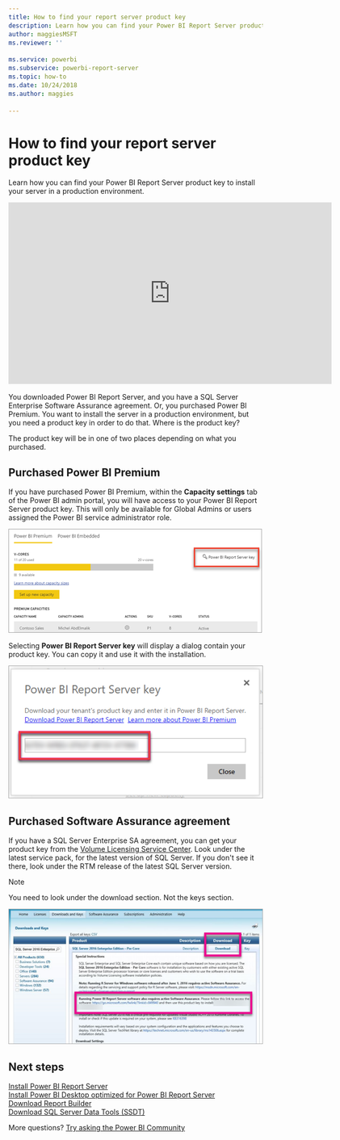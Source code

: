 ```yaml
---
title: How to find your report server product key
description: Learn how you can find your Power BI Report Server product key to install your server in a production environment.
author: maggiesMSFT
ms.reviewer: ''

ms.service: powerbi
ms.subservice: powerbi-report-server
ms.topic: how-to
ms.date: 10/24/2018
ms.author: maggies

---
```

# How to find your report server product key
Learn how you can find your Power BI Report Server product key to install your server in a production environment.

<iframe width="640" height="360" src="https://www.youtube.com/embed/6CQnf-NGtpU?rel=0&amp;showinfo=0" frameborder="0" allowfullscreen></iframe>

You downloaded Power BI Report Server, and you have a SQL Server Enterprise Software Assurance agreement. Or, you purchased Power BI Premium. You want to install the server in a production environment, but you need a product key in order to do that. Where is the product key? 

The product key will be in one of two places depending on what you purchased.

## Purchased Power BI Premium
If you have purchased Power BI Premium, within the **Capacity settings** tab of the Power BI admin portal, you will have access to your Power BI Report Server product key. This will only be available for Global Admins or users assigned the Power BI service administrator role.

![Power BI Report Server key within Premium settings](media/find-product-key/pbirs-product-key.png)

Selecting **Power BI Report Server key** will display a dialog contain your product key. You can copy it and use it with the installation.

![Power BI Report Server product key](media/find-product-key/pbirs-product-key-dialog.png)

## Purchased Software Assurance agreement
If you have a SQL Server Enterprise SA agreement, you can get your product key from the [Volume Licensing Service Center](https://www.microsoft.com/Licensing/servicecenter/). Look under the latest service pack, for the latest version of SQL Server. If you don't see it there, look under the RTM release of the latest SQL Server version.

> [!NOTE]
> You need to look under the download section. Not the keys section.
> 
> 

![Screenshot of SQL Server Enterprise showing Downloads and Keys tab with Power B I Report integration information.](media/find-product-key/vlsc-download.png "Volume Licensing Service Center")
 
## Next steps
[Install Power BI Report Server](install-report-server.md)  
[Install Power BI Desktop optimized for Power BI Report Server](install-powerbi-desktop.md)  
[Download Report Builder](https://www.microsoft.com/download/details.aspx?id=53613)  
[Download SQL Server Data Tools (SSDT)](/sql/ssdt/download-sql-server-data-tools-ssdt)

More questions? [Try asking the Power BI Community](https://community.powerbi.com/)